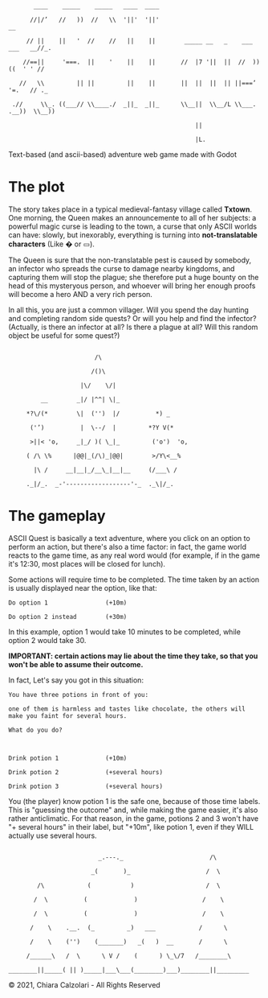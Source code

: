 <pre><code>
       ____    _____    _____   ____  ____                                           <br/>
      //|/’   //   ))  //   \\  '||'  '||'                                      __   <br/>
     // ||    ||   '  //    //   ||    ||        _____ __   _    ___   ___   __//_.  <br/>
    //==||     '===.  ||    '    ||    ||       //  |7 '||  ||  //  ))((  ' ' //     <br/>
   //   \\         || ||         ||    ||       ||  ||  ||  || ||===’  '=.   // ._   <br/>
 .//     \\_. ((___// \\____./  _||_  _||_      \\__||  \\__/L \\___. .__))  \\__))  <br/>
                                                    ||<br/>
                                                    |L.                      </code></pre> 
Text-based (and ascii-based) adventure web game made with Godot

# The plot
The story takes place in a typical medieval-fantasy village called **Txtown**. One morning, the Queen makes an announcemente to all of her subjects: a powerful magic curse is leading to the town, a curse that only ASCII worlds can have: slowly, but inexorably, everything is turning into **not-translatable characters** (Like � or ▭).

The Queen is sure that the non-translatable pest is caused by somebody, an infector who spreads the curse to damage nearby kingdoms, and capturing them will stop the plague; she therefore put a huge bounty on the head of this mysteryous person, and whoever will bring her enough proofs will become a hero AND a very rich person.

In all this, you are just a common villager. Will you spend the day hunting and completing random side quests? Or will you help and find the infector? (Actually, is there an infector at all? Is there a plague at all? Will this random object be useful for some quest?)

<pre><code>
                        /\      <br>
                       /()\     <br>
                    |\/    \/|  <br>
         __        _|/ |^^| \|_ <br>
     *?\/(*        \|  ('')  |/          *) _     <br>
      ('’)          |  \--/  |         *?Y V(*    <br>
      >||< 'o,     _|_/ )( \_|_         ('o')  'o,<br>
     ( /\ \%      |@@|_(/\)_|@@|        >/Y\<__%  <br>
       |\ /     __|__|_/__\_|__|__     (/___\ /   <br>
     ._|/_.  _-'------------------'-_  ._\|/_.    </code></pre> 

# The gameplay
ASCII Quest is basically a text adventure, where you click on an option to perform an action, but there's also a time factor: in fact, the game world reacts to the game time, as any real word would (for example, if in the game it's 12:30, most places will be closed for lunch). 

Some actions will require time to be completed. The time taken by an action is usually displayed near the option, like that:

<pre><code>Do option 1                (+10m)<br>
Do option 2 instead        (+30m)</code></pre> 

In this example, option 1 would take 10 minutes to be completed, while option 2 would take 30.
 
**IMPORTANT: certain actions may lie about the time they take, so that you won't be able to assume their outcome.**

In fact, Let's say you got in this situation:
<pre><code>You have three potions in front of you:<br>
one of them is harmless and tastes like chocolate, the others will make you faint for several hours.<br>
What do you do?<br><br>

Drink potion 1             (+10m)<br>
Drink potion 2             (+several hours)<br>
Drink potion 3             (+several hours)</code></pre> 
You (the player) know potion 1 is the safe one, because of those time labels. This is "guessing the outcome" and, while making the game easier, it's also rather anticlimatic. For that reason, in the game, potions 2 and 3 won't have "+ several hours" in their label, but "+10m", like potion 1, even if they WILL actually use several hours.

<pre><code>
                         _.---._                        /\     <br>
                       _(       )_                     /  \    <br>
        /\            (           )                    /  \    <br>
       /  \          (             )                  /    \   <br>
       /  \          (             )                  /    \   <br>
      /    \    .__.  (_         _)   ___            /      \  <br>
      /    \    ('')    (_______)   _(   )  __       /      \  <br>
     /______\   /  \      \ V /    (      ) \_\/7   /________\ <br>
________||_____( || )_____|___\___(________)___)________||_________</code></pre> 

©️ 2021, Chiara Calzolari - All Rights Reserved